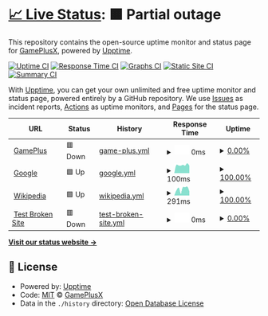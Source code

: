 # [📈 Live Status](https://demo.upptime.js.org): <!--live status--> **🟧 Partial outage**

This repository contains the open-source uptime monitor and status page for [GamePlusX](https://demo.upptime.js.org), powered by [Upptime](https://github.com/upptime/upptime).

[![Uptime CI](https://github.com/GamePlusX/WebStatus/workflows/Uptime%20CI/badge.svg)](https://github.com/GamePlusX/WebStatus/actions?query=workflow%3A%22Uptime+CI%22)
[![Response Time CI](https://github.com/GamePlusX/WebStatus/workflows/Response%20Time%20CI/badge.svg)](https://github.com/GamePlusX/WebStatus/actions?query=workflow%3A%22Response+Time+CI%22)
[![Graphs CI](https://github.com/GamePlusX/WebStatus/workflows/Graphs%20CI/badge.svg)](https://github.com/GamePlusX/WebStatus/actions?query=workflow%3A%22Graphs+CI%22)
[![Static Site CI](https://github.com/GamePlusX/WebStatus/workflows/Static%20Site%20CI/badge.svg)](https://github.com/GamePlusX/WebStatus/actions?query=workflow%3A%22Static+Site+CI%22)
[![Summary CI](https://github.com/GamePlusX/WebStatus/workflows/Summary%20CI/badge.svg)](https://github.com/GamePlusX/WebStatus/actions?query=workflow%3A%22Summary+CI%22)

With [Upptime](https://upptime.js.org), you can get your own unlimited and free uptime monitor and status page, powered entirely by a GitHub repository. We use [Issues](https://github.com/GamePlusX/WebStatus/issues) as incident reports, [Actions](https://github.com/GamePlusX/WebStatus/actions) as uptime monitors, and [Pages](https://demo.upptime.js.org) for the status page.

<!--start: status pages-->
<!-- This summary is generated by Upptime (https://github.com/upptime/upptime) -->
<!-- Do not edit this manually, your changes will be overwritten -->
<!-- prettier-ignore -->
| URL | Status | History | Response Time | Uptime |
| --- | ------ | ------- | ------------- | ------ |
| <img alt="" src="https://icons.duckduckgo.com/ip3/gam1.cf.ico" height="13"> [GamePlus](https://gam1.cf) | 🟥 Down | [game-plus.yml](https://github.com/GamePlusX/WebStatus/commits/HEAD/history/game-plus.yml) | <details><summary><img alt="Response time graph" src="./graphs/game-plus/response-time-week.png" height="20"> 0ms</summary><br><a href="https://uptime.gam1.cf/history/game-plus"><img alt="Response time 602" src="https://img.shields.io/endpoint?url=https%3A%2F%2Fraw.githubusercontent.com%2FGamePlusX%2FWebStatus%2FHEAD%2Fapi%2Fgame-plus%2Fresponse-time.json"></a><br><a href="https://uptime.gam1.cf/history/game-plus"><img alt="24-hour response time 0" src="https://img.shields.io/endpoint?url=https%3A%2F%2Fraw.githubusercontent.com%2FGamePlusX%2FWebStatus%2FHEAD%2Fapi%2Fgame-plus%2Fresponse-time-day.json"></a><br><a href="https://uptime.gam1.cf/history/game-plus"><img alt="7-day response time 0" src="https://img.shields.io/endpoint?url=https%3A%2F%2Fraw.githubusercontent.com%2FGamePlusX%2FWebStatus%2FHEAD%2Fapi%2Fgame-plus%2Fresponse-time-week.json"></a><br><a href="https://uptime.gam1.cf/history/game-plus"><img alt="30-day response time 0" src="https://img.shields.io/endpoint?url=https%3A%2F%2Fraw.githubusercontent.com%2FGamePlusX%2FWebStatus%2FHEAD%2Fapi%2Fgame-plus%2Fresponse-time-month.json"></a><br><a href="https://uptime.gam1.cf/history/game-plus"><img alt="1-year response time 0" src="https://img.shields.io/endpoint?url=https%3A%2F%2Fraw.githubusercontent.com%2FGamePlusX%2FWebStatus%2FHEAD%2Fapi%2Fgame-plus%2Fresponse-time-year.json"></a></details> | <details><summary><a href="https://uptime.gam1.cf/history/game-plus">0.00%</a></summary><a href="https://uptime.gam1.cf/history/game-plus"><img alt="All-time uptime 49.52%" src="https://img.shields.io/endpoint?url=https%3A%2F%2Fraw.githubusercontent.com%2FGamePlusX%2FWebStatus%2FHEAD%2Fapi%2Fgame-plus%2Fuptime.json"></a><br><a href="https://uptime.gam1.cf/history/game-plus"><img alt="24-hour uptime 0.00%" src="https://img.shields.io/endpoint?url=https%3A%2F%2Fraw.githubusercontent.com%2FGamePlusX%2FWebStatus%2FHEAD%2Fapi%2Fgame-plus%2Fuptime-day.json"></a><br><a href="https://uptime.gam1.cf/history/game-plus"><img alt="7-day uptime 0.00%" src="https://img.shields.io/endpoint?url=https%3A%2F%2Fraw.githubusercontent.com%2FGamePlusX%2FWebStatus%2FHEAD%2Fapi%2Fgame-plus%2Fuptime-week.json"></a><br><a href="https://uptime.gam1.cf/history/game-plus"><img alt="30-day uptime 0.00%" src="https://img.shields.io/endpoint?url=https%3A%2F%2Fraw.githubusercontent.com%2FGamePlusX%2FWebStatus%2FHEAD%2Fapi%2Fgame-plus%2Fuptime-month.json"></a><br><a href="https://uptime.gam1.cf/history/game-plus"><img alt="1-year uptime 0.00%" src="https://img.shields.io/endpoint?url=https%3A%2F%2Fraw.githubusercontent.com%2FGamePlusX%2FWebStatus%2FHEAD%2Fapi%2Fgame-plus%2Fuptime-year.json"></a></details>
| <img alt="" src="https://icons.duckduckgo.com/ip3/www.google.com.ico" height="13"> [Google](https://www.google.com) | 🟩 Up | [google.yml](https://github.com/GamePlusX/WebStatus/commits/HEAD/history/google.yml) | <details><summary><img alt="Response time graph" src="./graphs/google/response-time-week.png" height="20"> 100ms</summary><br><a href="https://uptime.gam1.cf/history/google"><img alt="Response time 110" src="https://img.shields.io/endpoint?url=https%3A%2F%2Fraw.githubusercontent.com%2FGamePlusX%2FWebStatus%2FHEAD%2Fapi%2Fgoogle%2Fresponse-time.json"></a><br><a href="https://uptime.gam1.cf/history/google"><img alt="24-hour response time 127" src="https://img.shields.io/endpoint?url=https%3A%2F%2Fraw.githubusercontent.com%2FGamePlusX%2FWebStatus%2FHEAD%2Fapi%2Fgoogle%2Fresponse-time-day.json"></a><br><a href="https://uptime.gam1.cf/history/google"><img alt="7-day response time 100" src="https://img.shields.io/endpoint?url=https%3A%2F%2Fraw.githubusercontent.com%2FGamePlusX%2FWebStatus%2FHEAD%2Fapi%2Fgoogle%2Fresponse-time-week.json"></a><br><a href="https://uptime.gam1.cf/history/google"><img alt="30-day response time 101" src="https://img.shields.io/endpoint?url=https%3A%2F%2Fraw.githubusercontent.com%2FGamePlusX%2FWebStatus%2FHEAD%2Fapi%2Fgoogle%2Fresponse-time-month.json"></a><br><a href="https://uptime.gam1.cf/history/google"><img alt="1-year response time 112" src="https://img.shields.io/endpoint?url=https%3A%2F%2Fraw.githubusercontent.com%2FGamePlusX%2FWebStatus%2FHEAD%2Fapi%2Fgoogle%2Fresponse-time-year.json"></a></details> | <details><summary><a href="https://uptime.gam1.cf/history/google">100.00%</a></summary><a href="https://uptime.gam1.cf/history/google"><img alt="All-time uptime 99.99%" src="https://img.shields.io/endpoint?url=https%3A%2F%2Fraw.githubusercontent.com%2FGamePlusX%2FWebStatus%2FHEAD%2Fapi%2Fgoogle%2Fuptime.json"></a><br><a href="https://uptime.gam1.cf/history/google"><img alt="24-hour uptime 100.00%" src="https://img.shields.io/endpoint?url=https%3A%2F%2Fraw.githubusercontent.com%2FGamePlusX%2FWebStatus%2FHEAD%2Fapi%2Fgoogle%2Fuptime-day.json"></a><br><a href="https://uptime.gam1.cf/history/google"><img alt="7-day uptime 100.00%" src="https://img.shields.io/endpoint?url=https%3A%2F%2Fraw.githubusercontent.com%2FGamePlusX%2FWebStatus%2FHEAD%2Fapi%2Fgoogle%2Fuptime-week.json"></a><br><a href="https://uptime.gam1.cf/history/google"><img alt="30-day uptime 100.00%" src="https://img.shields.io/endpoint?url=https%3A%2F%2Fraw.githubusercontent.com%2FGamePlusX%2FWebStatus%2FHEAD%2Fapi%2Fgoogle%2Fuptime-month.json"></a><br><a href="https://uptime.gam1.cf/history/google"><img alt="1-year uptime 99.99%" src="https://img.shields.io/endpoint?url=https%3A%2F%2Fraw.githubusercontent.com%2FGamePlusX%2FWebStatus%2FHEAD%2Fapi%2Fgoogle%2Fuptime-year.json"></a></details>
| <img alt="" src="https://icons.duckduckgo.com/ip3/en.wikipedia.org.ico" height="13"> [Wikipedia](https://en.wikipedia.org) | 🟩 Up | [wikipedia.yml](https://github.com/GamePlusX/WebStatus/commits/HEAD/history/wikipedia.yml) | <details><summary><img alt="Response time graph" src="./graphs/wikipedia/response-time-week.png" height="20"> 291ms</summary><br><a href="https://uptime.gam1.cf/history/wikipedia"><img alt="Response time 219" src="https://img.shields.io/endpoint?url=https%3A%2F%2Fraw.githubusercontent.com%2FGamePlusX%2FWebStatus%2FHEAD%2Fapi%2Fwikipedia%2Fresponse-time.json"></a><br><a href="https://uptime.gam1.cf/history/wikipedia"><img alt="24-hour response time 877" src="https://img.shields.io/endpoint?url=https%3A%2F%2Fraw.githubusercontent.com%2FGamePlusX%2FWebStatus%2FHEAD%2Fapi%2Fwikipedia%2Fresponse-time-day.json"></a><br><a href="https://uptime.gam1.cf/history/wikipedia"><img alt="7-day response time 291" src="https://img.shields.io/endpoint?url=https%3A%2F%2Fraw.githubusercontent.com%2FGamePlusX%2FWebStatus%2FHEAD%2Fapi%2Fwikipedia%2Fresponse-time-week.json"></a><br><a href="https://uptime.gam1.cf/history/wikipedia"><img alt="30-day response time 213" src="https://img.shields.io/endpoint?url=https%3A%2F%2Fraw.githubusercontent.com%2FGamePlusX%2FWebStatus%2FHEAD%2Fapi%2Fwikipedia%2Fresponse-time-month.json"></a><br><a href="https://uptime.gam1.cf/history/wikipedia"><img alt="1-year response time 222" src="https://img.shields.io/endpoint?url=https%3A%2F%2Fraw.githubusercontent.com%2FGamePlusX%2FWebStatus%2FHEAD%2Fapi%2Fwikipedia%2Fresponse-time-year.json"></a></details> | <details><summary><a href="https://uptime.gam1.cf/history/wikipedia">100.00%</a></summary><a href="https://uptime.gam1.cf/history/wikipedia"><img alt="All-time uptime 100.00%" src="https://img.shields.io/endpoint?url=https%3A%2F%2Fraw.githubusercontent.com%2FGamePlusX%2FWebStatus%2FHEAD%2Fapi%2Fwikipedia%2Fuptime.json"></a><br><a href="https://uptime.gam1.cf/history/wikipedia"><img alt="24-hour uptime 100.00%" src="https://img.shields.io/endpoint?url=https%3A%2F%2Fraw.githubusercontent.com%2FGamePlusX%2FWebStatus%2FHEAD%2Fapi%2Fwikipedia%2Fuptime-day.json"></a><br><a href="https://uptime.gam1.cf/history/wikipedia"><img alt="7-day uptime 100.00%" src="https://img.shields.io/endpoint?url=https%3A%2F%2Fraw.githubusercontent.com%2FGamePlusX%2FWebStatus%2FHEAD%2Fapi%2Fwikipedia%2Fuptime-week.json"></a><br><a href="https://uptime.gam1.cf/history/wikipedia"><img alt="30-day uptime 100.00%" src="https://img.shields.io/endpoint?url=https%3A%2F%2Fraw.githubusercontent.com%2FGamePlusX%2FWebStatus%2FHEAD%2Fapi%2Fwikipedia%2Fuptime-month.json"></a><br><a href="https://uptime.gam1.cf/history/wikipedia"><img alt="1-year uptime 100.00%" src="https://img.shields.io/endpoint?url=https%3A%2F%2Fraw.githubusercontent.com%2FGamePlusX%2FWebStatus%2FHEAD%2Fapi%2Fwikipedia%2Fuptime-year.json"></a></details>
| <img alt="" src="https://icons.duckduckgo.com/ip3/thissitedoesnotexist.koj.co.ico" height="13"> [Test Broken Site](https://thissitedoesnotexist.koj.co) | 🟥 Down | [test-broken-site.yml](https://github.com/GamePlusX/WebStatus/commits/HEAD/history/test-broken-site.yml) | <details><summary><img alt="Response time graph" src="./graphs/test-broken-site/response-time-week.png" height="20"> 0ms</summary><br><a href="https://uptime.gam1.cf/history/test-broken-site"><img alt="Response time 0" src="https://img.shields.io/endpoint?url=https%3A%2F%2Fraw.githubusercontent.com%2FGamePlusX%2FWebStatus%2FHEAD%2Fapi%2Ftest-broken-site%2Fresponse-time.json"></a><br><a href="https://uptime.gam1.cf/history/test-broken-site"><img alt="24-hour response time 0" src="https://img.shields.io/endpoint?url=https%3A%2F%2Fraw.githubusercontent.com%2FGamePlusX%2FWebStatus%2FHEAD%2Fapi%2Ftest-broken-site%2Fresponse-time-day.json"></a><br><a href="https://uptime.gam1.cf/history/test-broken-site"><img alt="7-day response time 0" src="https://img.shields.io/endpoint?url=https%3A%2F%2Fraw.githubusercontent.com%2FGamePlusX%2FWebStatus%2FHEAD%2Fapi%2Ftest-broken-site%2Fresponse-time-week.json"></a><br><a href="https://uptime.gam1.cf/history/test-broken-site"><img alt="30-day response time 0" src="https://img.shields.io/endpoint?url=https%3A%2F%2Fraw.githubusercontent.com%2FGamePlusX%2FWebStatus%2FHEAD%2Fapi%2Ftest-broken-site%2Fresponse-time-month.json"></a><br><a href="https://uptime.gam1.cf/history/test-broken-site"><img alt="1-year response time 0" src="https://img.shields.io/endpoint?url=https%3A%2F%2Fraw.githubusercontent.com%2FGamePlusX%2FWebStatus%2FHEAD%2Fapi%2Ftest-broken-site%2Fresponse-time-year.json"></a></details> | <details><summary><a href="https://uptime.gam1.cf/history/test-broken-site">0.00%</a></summary><a href="https://uptime.gam1.cf/history/test-broken-site"><img alt="All-time uptime 0.00%" src="https://img.shields.io/endpoint?url=https%3A%2F%2Fraw.githubusercontent.com%2FGamePlusX%2FWebStatus%2FHEAD%2Fapi%2Ftest-broken-site%2Fuptime.json"></a><br><a href="https://uptime.gam1.cf/history/test-broken-site"><img alt="24-hour uptime 0.00%" src="https://img.shields.io/endpoint?url=https%3A%2F%2Fraw.githubusercontent.com%2FGamePlusX%2FWebStatus%2FHEAD%2Fapi%2Ftest-broken-site%2Fuptime-day.json"></a><br><a href="https://uptime.gam1.cf/history/test-broken-site"><img alt="7-day uptime 0.00%" src="https://img.shields.io/endpoint?url=https%3A%2F%2Fraw.githubusercontent.com%2FGamePlusX%2FWebStatus%2FHEAD%2Fapi%2Ftest-broken-site%2Fuptime-week.json"></a><br><a href="https://uptime.gam1.cf/history/test-broken-site"><img alt="30-day uptime 0.00%" src="https://img.shields.io/endpoint?url=https%3A%2F%2Fraw.githubusercontent.com%2FGamePlusX%2FWebStatus%2FHEAD%2Fapi%2Ftest-broken-site%2Fuptime-month.json"></a><br><a href="https://uptime.gam1.cf/history/test-broken-site"><img alt="1-year uptime 0.00%" src="https://img.shields.io/endpoint?url=https%3A%2F%2Fraw.githubusercontent.com%2FGamePlusX%2FWebStatus%2FHEAD%2Fapi%2Ftest-broken-site%2Fuptime-year.json"></a></details>

<!--end: status pages-->

[**Visit our status website →**](https://demo.upptime.js.org)

## 📄 License

- Powered by: [Upptime](https://github.com/upptime/upptime)
- Code: [MIT](./LICENSE) © [GamePlusX](https://demo.upptime.js.org)
- Data in the `./history` directory: [Open Database License](https://opendatacommons.org/licenses/odbl/1-0/)

